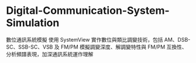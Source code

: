 # Digital-Communication-System-Simulation
數位通訊系統模擬   使用  SystemView 實作數位與類比調變技術，包括 AM、DSB-SC、SSB-SC、VSB 及 FM/PM 模擬調變深度、解調變特性與 FM/PM 互換性、分析頻譜表現，加深通訊系統運作理解
